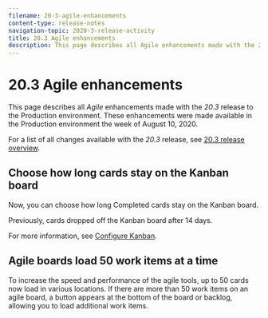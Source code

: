 ```yaml
---
filename: 20-3-agile-enhancements
content-type: release-notes
navigation-topic: 2020-3-release-activity
title: 20.3 Agile enhancements
description: This page describes all Agile enhancements made with the 20.3 release to the Production environment. These enhancements were made available in the Production environment the week of August 10, 2020.
---
```


# 20.3 Agile enhancements

This page describes all *Agile* enhancements made with the *20.3* release to the Production environment. These enhancements were made available in the Production environment the week of August 10, 2020.

For a list of all changes available with the *20.3* release, see [20.3 release overview](../../../product-announcements/product-releases/20.3-release-activity/20.3-release-overview.md).

## Choose how long cards stay on the Kanban board

Now, you can choose how long Completed cards stay on the Kanban board.

Previously, cards dropped off the Kanban board after 14 days.

For more information, see [Configure Kanban](../../../agile/get-started-with-agile-in-workfront/configure-kanban.md).

## Agile boards load 50 work items at a time

To increase the speed and performance of the agile tools, up to 50 cards now load in various locations. If there are more than 50 work items on an agile board, a button appears at the bottom of the board or backlog, allowing you to load additional work items.
